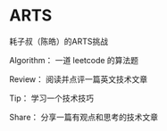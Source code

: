 # ARTS

耗子叔（陈皓）的ARTS挑战

Algorithm：  一道 leetcode 的算法题

Review：     阅读并点评一篇英文技术文章

Tip：        学习一个技术技巧

Share：      分享一篇有观点和思考的技术文章
